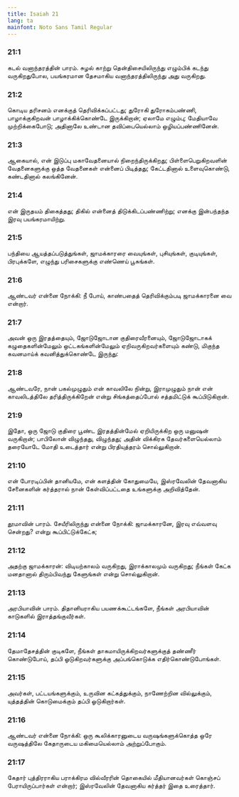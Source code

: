 ```yaml
---
title: Isaiah 21
lang: ta
mainfont: Noto Sans Tamil Regular
---
```


###  21:1

கடல் வனாந்தரத்தின் பாரம். சுழல் காற்று தென்திசையிலிருந்து எழும்பிக் கடந்து வருகிறதுபோல, பயங்கரமான தேசமாகிய வனாந்தரத்திலிருந்து அது வருகிறது.

###  21:2

கொடிய தரிசனம் எனக்குத் தெரிவிக்கப்பட்டது; துரோகி துரோகம்பண்ணி, பாழாக்குகிறவன் பாழாக்கிக்கொண்டே இருக்கிறான்; ஏலாமே எழும்பு; மேதியாவே முற்றிக்கைபோடு; அதினாலே உண்டான தவிப்பையெல்லாம் ஒழியப்பண்ணினேன்.

###  21:3

ஆகையால், என் இடுப்பு மகாவேதனையால் நிறைந்திருக்கிறது; பிள்ளைபெறுகிறவளின் வேதனைகளுக்கு ஒத்த வேதனைகள் என்னைப் பிடித்தது; கேட்டதினால் உளைவுகொண்டு, கண்டதினால் கலங்கினேன்.

###  21:4

என் இருதயம் திகைத்தது; திகில் என்னைத் திடுக்கிடப்பண்ணிற்று; எனக்கு இன்பந்தந்த இரவு பயங்கரமாயிற்று.

###  21:5

பந்தியை ஆயத்தப்படுத்துங்கள், ஜாமக்காரரை வையுங்கள், புசியுங்கள், குடியுங்கள், பிரபுக்களே, எழுந்து பரிசைகளுக்கு எண்ணெய் பூசுங்கள்.

###  21:6

ஆண்டவர் என்னை நோக்கி: நீ போய், காண்பதைத் தெரிவிக்கும்படி ஜாமக்காரனை வை என்றார்.

###  21:7

அவன் ஒரு இரதத்தையும், ஜோடுஜோடான குதிரைவீரனையும், ஜோடுஜோடாகக் கழுதைகளின்மேலும் ஒட்டகங்களின்மேலும் ஏறிவருகிறவர்களையும் கண்டு, மிகுந்த கவனமாய்க் கவனித்துக்கொண்டே இருந்து:

###  21:8

ஆண்டவரே, நான் பகல்முழுதும் என் காவலிலே நின்று, இராமுழுதும் நான் என் காவலிடத்திலே தரித்திருக்கிறேன் என்று சிங்கத்தைப்போல் சத்தமிட்டுக் கூப்பிடுகிறான்.

###  21:9

இதோ, ஒரு ஜோடு குதிரை பூண்ட இரதத்தின்மேல் ஏறியிருக்கிற ஒரு மனுஷன் வருகிறான்; பாபிலோன் விழுந்தது, விழுந்தது; அதின் விக்கிரக தேவர்களையெல்லாம் தரையோடே மோதி உடைத்தார் என்று பிரதியுத்தரம் சொல்லுகிறான்.

###  21:10

என் போரடிப்பின் தானியமே, என் களத்தின் கோதுமையே, இஸ்ரவேலின் தேவனாகிய சேனைகளின் கர்த்தரால் நான் கேள்விப்பட்டதை உங்களுக்கு அறிவித்தேன்.

###  21:11

தூமாவின் பாரம். சேயீரிலிருந்து என்னை நோக்கி: ஜாமக்காரனே, இரவு எவ்வளவு சென்றது? என்று கூப்பிட்டுக்கேட்க;

###  21:12

அதற்கு ஜாமக்காரன்: விடியற்காலம் வருகிறது, இராக்காலமும் வருகிறது; நீங்கள் கேட்க மனதானால் திரும்பிவந்து கேளுங்கள் என்று சொல்லுகிறான்.

###  21:13

அரபியாவின் பாரம். திதானியராகிய பயணக்கூட்டங்களே, நீங்கள் அரபியாவின் காடுகளில் இராத்தங்குவீர்கள்.

###  21:14

தேமாதேசத்தின் குடிகளே, நீங்கள் தாகமாயிருக்கிறவர்களுக்குத் தண்ணீர் கொண்டுபோய், தப்பி ஓடுகிறவர்களுக்கு அப்பங்கொடுக்க எதிர்கொண்டுபோங்கள்.

###  21:15

அவர்கள், பட்டயங்களுக்கும், உருவின கட்கத்துக்கும், நாணேற்றின வில்லுக்கும், யுத்தத்தின் கொடுமைக்கும் தப்பி ஓடுகிறார்கள்.

###  21:16

ஆண்டவர் என்னை நோக்கி: ஒரு கூலிக்காரனுடைய வருஷங்களுக்கொத்த ஒரே வருஷத்திலே கேதாருடைய மகிமையெல்லாம் அற்றுப்போகும்.

###  21:17

கேதார் புத்திரராகிய பராக்கிரம வில்வீரரின் தொகையில் மீதியானவர்கள் கொஞ்சப் பேராயிருப்பார்கள் என்றார்; இஸ்ரவேலின் தேவனாகிய கர்த்தர் இதை உரைத்தார்.

